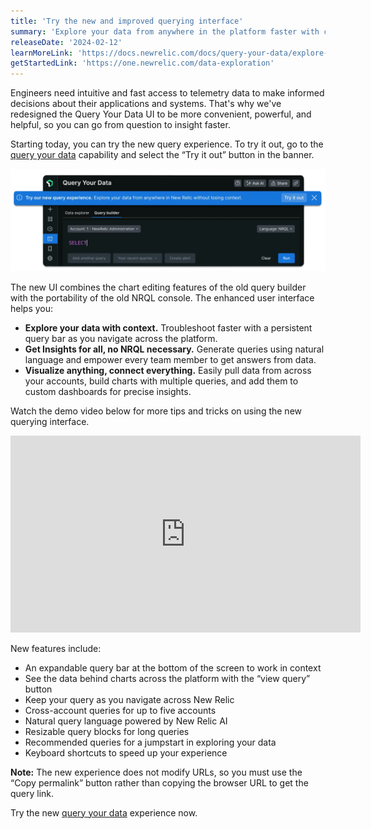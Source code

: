 ```yaml
---
title: 'Try the new and improved querying interface'
summary: 'Explore your data from anywhere in the platform faster with context'
releaseDate: '2024-02-12'
learnMoreLink: 'https://docs.newrelic.com/docs/query-your-data/explore-query-data/get-started/introduction-querying-new-relic-data/' 
getStartedLink: 'https://one.newrelic.com/data-exploration'
---
```


Engineers need intuitive and fast access to telemetry data to make informed decisions about their applications and systems. That's why we've redesigned the Query Your Data UI to be more convenient, powerful, and helpful, so you can go from question to insight faster.

Starting today, you can try the new query experience. To try it out, go to the [query your data](https://one.newrelic.com/data-exploration) capability and select the “Try it out” button in the banner.

![Try the new query experience in New Relic](./images/query-your-data-try.webp "Try the new query experience in New Relic.")

The new UI combines the chart editing features of the old query builder with the portability of the old NRQL console. The enhanced user interface helps you:

- **Explore your data with context.** Troubleshoot faster with a persistent query bar as you navigate across the platform.
- **Get Insights for all, no NRQL necessary.** Generate queries using natural language and empower every team member to get answers from data.
- **Visualize anything, connect everything.** Easily pull data from across your accounts, build charts with multiple queries, and add them to custom dashboards for precise insights.

Watch the demo video below for more tips and tricks on using the new querying interface.

<iframe width="560" height="315" src="https://www.youtube.com/embed/sjms5NYRMLs" frameborder="0" allow="accelerometer; autoplay; clipboard-write; encrypted-media; gyroscope; picture-in-picture" allowfullscreen></iframe>

New features include:
- An expandable query bar at the bottom of the screen to work in context
- See the data behind charts across the platform with the “view query” button
- Keep your query as you navigate across New Relic
- Cross-account queries for up to five accounts
- Natural query language powered by New Relic AI
- Resizable query blocks for long queries
- Recommended queries for a jumpstart in exploring your data
- Keyboard shortcuts to speed up your experience

**Note:** The new experience does not modify URLs, so you must use the “Copy permalink” button rather than copying the browser URL to get the query link. 

Try the new [query your data](https://one.newrelic.com/data-exploration) experience now.
